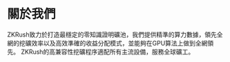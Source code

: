 # 關於我們

ZKRush致力於打造最穩定的零知識證明礦池，我們提供精準的算力數據，領先全網的挖礦效率以及高效準確的收益分配模式，並能夠在GPU算法上做到全網領先。 ZKRush的高兼容性挖礦程序適配所有主流設備，服務全球礦工。
